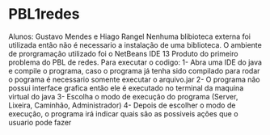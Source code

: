 # PBL1redes
Alunos: Gustavo Mendes e Hiago Rangel
Nenhuma blibioteca externa foi utilizada então não é necessario a  instalação de uma biblioteca. O ambiente de prorgramação utilizado foi o NetBeans IDE 13
Produto do primeiro problema do PBL de redes. Para executar o codigo:
1- Abra uma IDE do java e compile o programa, caso o programa já tenha sido compilado para rodar o pograma é necessario somente executar o arquivo.jar
2- O programa não possui interface grafica então ele é executado no terminal da maquina virtual do java
3- Escolha o modo de execução do programa (Server, Lixeira, Caminhão, Administrador)
4- Depois de escolher o modo de execução, o programa irá indicar quais são as possiveis ações que o usuario pode fazer
